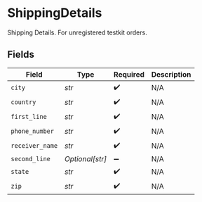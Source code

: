# ShippingDetails

Shipping Details. For unregistered testkit orders.


## Fields

| Field              | Type               | Required           | Description        |
| ------------------ | ------------------ | ------------------ | ------------------ |
| `city`             | *str*              | :heavy_check_mark: | N/A                |
| `country`          | *str*              | :heavy_check_mark: | N/A                |
| `first_line`       | *str*              | :heavy_check_mark: | N/A                |
| `phone_number`     | *str*              | :heavy_check_mark: | N/A                |
| `receiver_name`    | *str*              | :heavy_check_mark: | N/A                |
| `second_line`      | *Optional[str]*    | :heavy_minus_sign: | N/A                |
| `state`            | *str*              | :heavy_check_mark: | N/A                |
| `zip`              | *str*              | :heavy_check_mark: | N/A                |